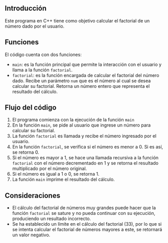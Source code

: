 ## Introducción
Este programa en C++ tiene como objetivo calcular el factorial de un número dado por el usuario. 

## Funciones
El código cuenta con dos funciones: 
- `main`: es la función principal que permite la interacción con el usuario y llama a la función `factorial`.
- `factorial`: es la función encargada de calcular el factorial del número dado. Recibe un parámetro `num` que es el número al cual se desea calcular su factorial. Retorna un número entero que representa el resultado del cálculo.

## Flujo del código
1. El programa comienza con la ejecución de la función `main`
2. En la función `main`, se pide al usuario que ingrese un número para calcular su factorial.
3. La función `factorial` es llamada y recibe el número ingresado por el usuario.
4. En la función `factorial`, se verifica si el número es menor a 0. Si es así, se retorna 0.
5. Si el número es mayor a 1, se hace una llamada recursiva a la función `factorial` con el número decrementado en 1 y se retorna el resultado multiplicado por el número original.
6. Si el número es igual a 1 o 0, se retorna 1.
7. La función `main` imprime el resultado del cálculo.

## Consideraciones
- El cálculo del factorial de números muy grandes puede hacer que la función `factorial` se sature y no pueda continuar con su ejecución, produciendo un resultado incorrecto.
- Se ha establecido un límite en el cálculo del factorial (33), por lo que si se intenta calcular el factorial de números mayores a este, se retornará un valor negativo.

